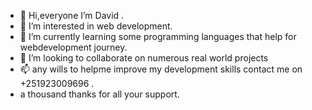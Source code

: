 - 👋 Hi,everyone  I’m David .
- 👀 I’m interested in web development.
- 🌱 I’m currently learning some programming languages that help for webdevelopment journey.
- 💞️ I’m looking to collaborate on numerous real world projects
- 📫 any wills to helpme improve my development skills contact me on +251923009696 .
- a thousand thanks for all your support.

 

<!---
davidtech99/davidtech99 is a ✨ special ✨ repository because its `README.md` (this file) appears on your GitHub profile.
You can click the Preview link to take a look at your changes.
--->
